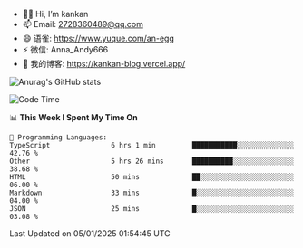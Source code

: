 - 👋🏻 Hi, I’m kankan
- 📫 Email: 2728360489@qq.com
- 😄 语雀: https://www.yuque.com/an-egg
- ⚡ 微信: Anna_Andy666
- 📖 我的博客: https://kankan-blog.vercel.app/

![Anurag's GitHub stats](https://github-readme-stats.vercel.app/api?username=kankan-web)

<!--START_SECTION:waka-->
![Code Time](http://img.shields.io/badge/Code%20Time-168%20hrs%2055%20mins-blue)

📊 **This Week I Spent My Time On** 

```text
💬 Programming Languages: 
TypeScript               6 hrs 1 min         ███████████░░░░░░░░░░░░░░   42.76 % 
Other                    5 hrs 26 mins       ██████████░░░░░░░░░░░░░░░   38.68 % 
HTML                     50 mins             ██░░░░░░░░░░░░░░░░░░░░░░░   06.00 % 
Markdown                 33 mins             █░░░░░░░░░░░░░░░░░░░░░░░░   04.00 % 
JSON                     25 mins             █░░░░░░░░░░░░░░░░░░░░░░░░   03.08 % 
```


 Last Updated on 05/01/2025 01:54:45 UTC
<!--END_SECTION:waka-->
